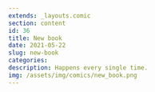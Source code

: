 ```yaml
---
extends: _layouts.comic
section: content
id: 36
title: New book
date: 2021-05-22
slug: new-book
categories:
description: Happens every single time.
img: /assets/img/comics/new_book.png
---
```

